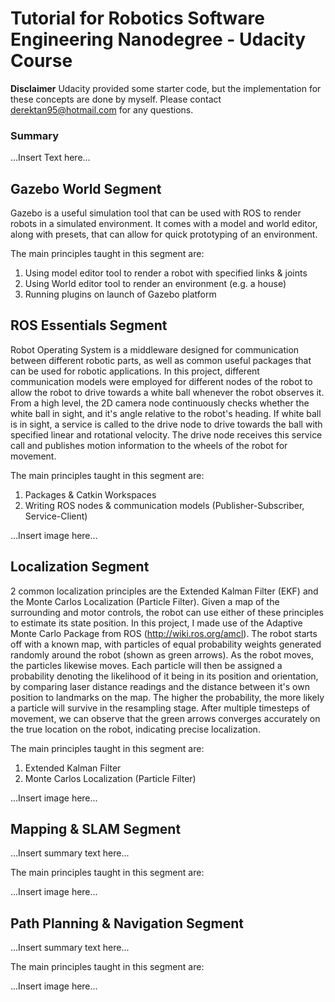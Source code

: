 # Tutorial for Robotics Software Engineering Nanodegree - Udacity Course

**Disclaimer** Udacity provided some starter code, but the implementation for these concepts are done by myself. Please contact derektan95@hotmail.com for any questions. 

### Summary<br/>
...Insert Text here...



## Gazebo World Segment<br/>
Gazebo is a useful simulation tool that can be used with ROS to render robots in a simulated environment. It comes with a model and world editor, along with presets, that can allow for quick prototyping of an environment. 

The main principles taught in this segment are: 
1) Using model editor tool to render a robot with specified links & joints
2) Using World editor tool to render an environment (e.g. a house)
3) Running plugins on launch of Gazebo platform


## ROS Essentials Segment<br/>
Robot Operating System is a middleware designed for communication between different robotic parts, as well as common useful packages that can be used for robotic applications. In this project, different communication models were employed for different nodes of the robot to allow the robot to drive towards a white ball whenever the robot observes it. From a high level, the 2D camera node continuously checks whether the white ball in sight, and it's angle relative to the robot's heading. If white ball is in sight, a service is called to the drive node to drive towards the ball with specified linear and rotational velocity. The drive node receives this service call and publishes motion information to the wheels of the robot for movement. 

The main principles taught in this segment are: 
1) Packages & Catkin Workspaces
2) Writing ROS nodes & communication models (Publisher-Subscriber, Service-Client)

...Insert image here...


## Localization Segment<br/>
2 common localization principles are the Extended Kalman Filter (EKF) and the Monte Carlos Localization (Particle Filter). Given a map of the surrounding and motor controls, the robot can use either of these principles to estimate its state position. In this project, I made use of the Adaptive Monte Carlo Package from ROS (http://wiki.ros.org/amcl). The robot starts off with a known map, with particles of equal probability weights generated randomly around the robot (shown as green arrows). As the robot moves, the particles likewise moves. Each particle will then be assigned a probability denoting the likelihood of it being in its position and orientation, by comparing laser distance readings and the distance between it's own position to landmarks on the map. The higher the probability, the more likely a particle will survive in the resampling stage. After multiple timesteps of movement, we can observe that the green arrows converges accurately on the true location on the robot, indicating precise localization. 

The main principles taught in this segment are: 
1) Extended Kalman Filter
2) Monte Carlos Localization (Particle Filter)

...Insert image here...


## Mapping & SLAM Segment<br/>
...Insert summary text here...

The main principles taught in this segment are: 

...Insert image here...


## Path Planning & Navigation Segment<br/>
...Insert summary text here...

The main principles taught in this segment are: 

...Insert image here...

